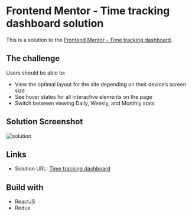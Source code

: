 # Frontend Mentor - Time tracking dashboard solution 
This is a solution to the [Frontend Mentor - Time tracking dashboard](https://www.frontendmentor.io/challenges/time-tracking-dashboard-UIQ7167Jw).

## The challenge 
Users should be able to: 
* View the optimal layout for the site depending on their device’s screen size
* See hover states for all interactive elements on the page
* Switch between viewing Daily, Weekly, and Monthly stats 

## Solution Screenshot
![solution](https://i.imgur.com/Dl5YCPt.png)

## Links
* Solution URL: [Time tracking dashboard](https://time-tracker-dashboard.netlify.app/)

## Build with
* ReactJS
* Redux
